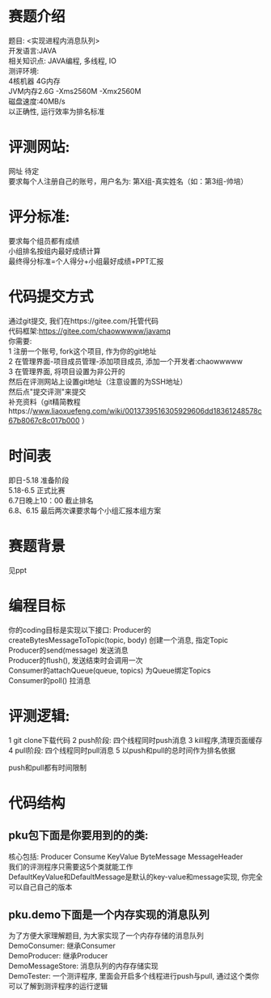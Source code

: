 # 赛题介绍
题目: <实现进程内消息队列>  
开发语言:JAVA  
相关知识点: JAVA编程, 多线程, IO    
测评环境:   
	4核机器 4G内存   
	JVM内存2.6G -Xms2560M -Xmx2560M  
	磁盘速度:40MB/s  
以正确性, 运行效率为排名标准  
# 评测网站:
网址 待定    
要求每个人注册自己的账号，用户名为: 第X组-真实姓名（如：第3组-帅培）
# 评分标准:    
要求每个组员都有成绩    
小组排名按组内最好成绩计算    
最终得分标准=个人得分+小组最好成绩+PPT汇报
# 代码提交方式
通过git提交, 我们在https://gitee.com/托管代码  
代码框架:https://gitee.com/chaowwwww/javamq    
你需要:   
1 注册一个账号, fork这个项目, 作为你的git地址     
2 在管理界面-项目成员管理-添加项目成员, 添加一个开发者:chaowwwww    
3 在管理界面, 将项目设置为非公开的    
然后在评测网站上设置git地址（注意设置的为SSH地址）    
然后点"提交评测"来提交    
补充资料（git精简教程https://www.liaoxuefeng.com/wiki/0013739516305929606dd18361248578c67b8067c8c017b000 ） 

# 时间表
即日-5.18   准备阶段       
5.18-6.5    正式比赛    
6.7日晚上10：00    截止排名    
6.8、6.15 最后两次课要求每个小组汇报本组方案
# 赛题背景
见ppt
# 编程目标
你的coding目标是实现以下接口:
Producer的createBytesMessageToTopic(topic, body) 创建一个消息, 指定Topic  
Producer的send(message) 发送消息  
Producer的flush(), 发送结束时会调用一次  
Consumer的attachQueue(queue, topics) 为Queue绑定Topics  
Consumer的poll()  拉消息  
# 评测逻辑:
1 git clone下载代码
2 push阶段: 四个线程同时push消息
3 kill程序,清理页面缓存
4 pull阶段: 四个线程同时pull消息
5 以push和pull的总时间作为排名依据

push和pull都有时间限制
# 代码结构
## pku包下面是你要用到的的类:
核心包括: Producer Consume KeyValue ByteMessage MessageHeader  
我们的评测程序只需要这5个类就能工作  
DefaultKeyValue和DefaultMessage是默认的key-value和message实现, 你完全可以自己自己的版本  
## pku.demo下面是一个内存实现的消息队列
为了方便大家理解题目, 为大家实现了一个内存存储的消息队列  
DemoConsumer: 继承Consumer  
DemoProducer: 继承Producer  
DemoMessageStore: 消息队列的内存存储实现  
DemoTester: 一个测评程序, 里面会开启多个线程进行push与pull, 通过这个类你可以了解到测评程序的运行逻辑     

